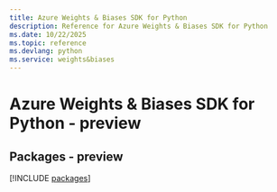 ```yaml
---
title: Azure Weights & Biases SDK for Python
description: Reference for Azure Weights & Biases SDK for Python
ms.date: 10/22/2025
ms.topic: reference
ms.devlang: python
ms.service: weights&biases
---
```

# Azure Weights & Biases SDK for Python - preview
## Packages - preview
[!INCLUDE [packages](weights-&-biases-index.md)]